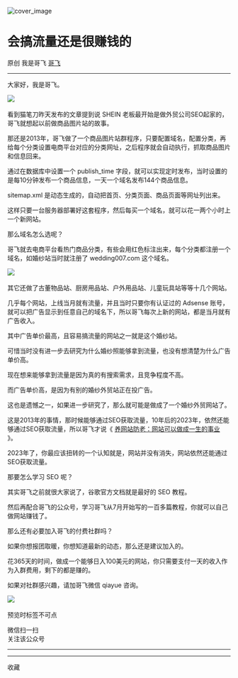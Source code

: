 ![cover_image](https://mmbiz.qpic.cn/sz_mmbiz_jpg/LBrX00GQeics3zmTa3URP8mua0FWNIdficI2wI5jFeQKNHS4av4JLJFkGPqm9csOTD1phaLcX8I8r7s2riaicpb0OA/0?wx_fmt=jpeg)

#  会搞流量还是很赚钱的

原创  我是哥飞  [ 哥飞 ](javascript:void\(0\);)

__ _ _ _ _

​大家好，我是哥飞。

  

![](https://mmbiz.qpic.cn/sz_mmbiz_png/LBrX00GQeics3zmTa3URP8mua0FWNIdfic3AJtT2eSvF2Nf94hzrd4V1I9wbw0jvxeTTRDddnNZ8TwicrU0RRHGXw/640?wx_fmt=png)
​

  

看到猫笔刀昨天发布的文章提到说 SHEIN 老板最开始是做外贸公司SEO起家的，​哥飞就想起以前做商品图片站的故事。​​

  

那还是2013年，哥飞做了一个商品图片站群程序，只要配置域名，配置分类，再给每个分类设置电商平台对应的分类网址，之后程序就会自动执行，抓取商品图片和信息回来。

  

​​通过在数据库中设置一个 publish_time 字段，就可以实现定时发布，当时设置的是每10分钟发布一个商品信息，一天一个域名发布144个商品信息。

  

​​sitemap.xml 是动态生成的，自动把首页、分类页面、商品页面等网址列出来。​​

  

这样只要一台服务器部署好这套程序，然后每买一个域名，就可以花一两个小时上一个新网站。​​

  

那么域名怎么选呢？

​​哥飞就去电商平台看热门商品分类，有些会用红色标注出来，每个分类都注册一个域名，如婚纱站当时就注册了 wedding007.com 这个域名。

  

![](https://mmbiz.qpic.cn/sz_mmbiz_jpg/LBrX00GQeics3zmTa3URP8mua0FWNIdficmTPld9Hyib9kOLWyh6szCNpBrCRpb8ctDTC4paBWeNC1yIVnnWUNicUQ/640?wx_fmt=jpeg)
​

  

​​其它还做了古董物品站、厨房用品站、户外用品站、儿童玩具站等等十几个网站。​​

  

几乎每个网站，上线当月就有流量，并且当时只要你有认证过的 Adsense
账号，就可以把广告显示到任意自己的域名下，所以哥飞每次上新的网站，都是当月就有广告收入。​​

  

其中广告单价最高，且容易搞流量的网站之一就是这个婚纱站。

  

​​可惜当时没有进一步去研究为什么婚纱照能够拿到流量，也没有想清楚为什么广告单价高。​​

  

现在想来能够拿到流量是因为真的有搜索需求，且竞争程度不高。

  

​​而广告单价高，是因为有别的婚纱外贸站正在投广告。

  

​​这也是遗憾之一，如果进一步研究了，那么就可能是做成了一个婚纱外贸网站了。

  

​​这是2013年的事情，那时候能够通过SEO获取流量，10年后的2023年，依然还能够通过SEO获取流量，所以哥飞才说《 [
养网站防老：网站可以做成一生的事业
](https://mp.weixin.qq.com/s?__biz=MjM5OTIzMzYyMA==&mid=2650080601&idx=1&sn=676b0fff888c93fd63b283e87a3c75d2&scene=21#wechat_redirect)
》。

  

​​2023年了，你最应该扭转的一个认知就是，网站并没有消失，网站依然还能通过SEO获取流量。

  

​​那要怎么学习 SEO 呢？​​

  

其实哥飞之前就很大家说了，谷歌官方文档就是最好的 SEO 教程。​​

  

然后再配合哥飞的公众号，学习哥飞从7月开始写的一百多篇教程，你就可以自己做网站赚钱了。​​

  

那么还有必要加入哥飞的付费社群吗？

  

​​如果你想报团取暖，你想知道最新的动态，那么还是建议加入的。

  

​​花365天的时间，做成一个能够日入100美元的网站，你只需要支付一天的收入作为入群费用，剩下的都是赚的。

  

​​如果对社群感兴趣，请加哥飞微信 qiayue 咨询。

  

![](https://mmbiz.qpic.cn/sz_mmbiz_png/LBrX00GQeics3zmTa3URP8mua0FWNIdficP2TCwjYM3rrC7xpLDjfjprPU7ZruzQPJsTbB2wmJuAahHllF4ickGRQ/640?wx_fmt=png)
​

预览时标签不可点

微信扫一扫  
关注该公众号





****



****



  收藏

